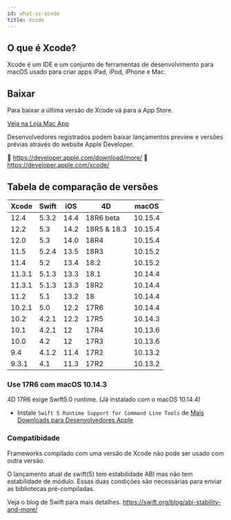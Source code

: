 ```yaml
---
id: what-is-xcode
title: Xcode
---
```


## O que é Xcode?

Xcode é um IDE e um conjunto de ferramentas de desenvolvimento para macOS usado para criar apps iPad, iPod, iPhone e Mac.

## Baixar

Para baixar a última versão de Xcode vá para a App Store.

<div className="center-button">
<a className="button button--primary" href="macappstore://itunes.apple.com/app/id497799835?mt=12">Veja na Loja Mac App </a>
</div>

Desenvolvedores registrados podem baixar lançamentos preview e versões prévias através do website Apple Developer.

🔗 https://developer.apple.com/download/more/ 🔗 https://developer.apple.com/xcode/

## Tabela de comparação de versões

| Xcode  | Swift | iOS  | 4D          | macOS   |
| ------ | ----- | ---- | ----------- | ------- |
| 12.4   | 5.3.2 | 14.4 | 18R6 beta   | 10.15.4 |
| 12.2   | 5.3   | 14.2 | 18R5 & 18.3 | 10.15.4 |
| 12.0   | 5.3   | 14.0 | 18R4        | 10.15.4 |
| 11.5   | 5.2.4 | 13.5 | 18R3        | 10.15.2 |
| 11.4   | 5.2   | 13.4 | 18.2        | 10.15.2 |
| 11.3.1 | 5.1.3 | 13.3 | 18.1        | 10.14.4 |
| 11.3.1 | 5.1.3 | 13.3 | 18R2        | 10.14.4 |
| 11.2   | 5.1   | 13.2 | 18          | 10.14.4 |
| 10.2.1 | 5.0   | 12.2 | 17R6        | 10.14.4 |
| 10.2   | 4.2.1 | 12.2 | 17R5        | 10.14.3 |
| 10.1   | 4.2.1 | 12   | 17R4        | 10.13.6 |
| 10.0   | 4.2   | 12   | 17R3        | 10.13.6 |
| 9.4    | 4.1.2 | 11.4 | 17R2        | 10.13.2 |
| 9.3.1  | 4.1   | 11.3 | 17R2        | 10.13.2 |


### Use 17R6 com macOS 10.14.3

4D 17R6 exige Swift5.0 runtime. (Já instalado com o macOS 10.14.4)

 - Instale `Swift 5 Runtime Support for Command Line Tools` de [Mais  Downloads para Desenvolvedores Apple](https://developer.apple.com/download/more/)


### Compatibidade

Frameworks compilado com uma versão de Xcode não pode ser usado com outra versão.

O lançamento atual de swift(5) tem estabilidade ABI mas não tem estabilidade de módulo. Essas duas condições são necessárias para enviar as bibliotecas pré-compiladas.

Veja o blog de Swift para mais detalhes. https://swift.org/blog/abi-stability-and-more/
